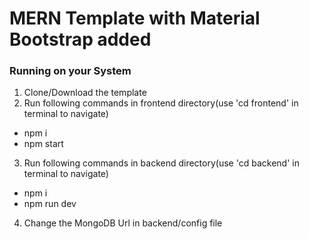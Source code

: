 # MERN Template with Material Bootstrap added

### Running on your System
1. Clone/Download the template
2. Run following commands in frontend directory(use 'cd frontend' in terminal to navigate)
- npm i
- npm start
  
3. Run following commands in backend directory(use 'cd backend' in terminal to navigate)
- npm i
- npm run dev
  
4. Change the MongoDB Url in backend/config file
